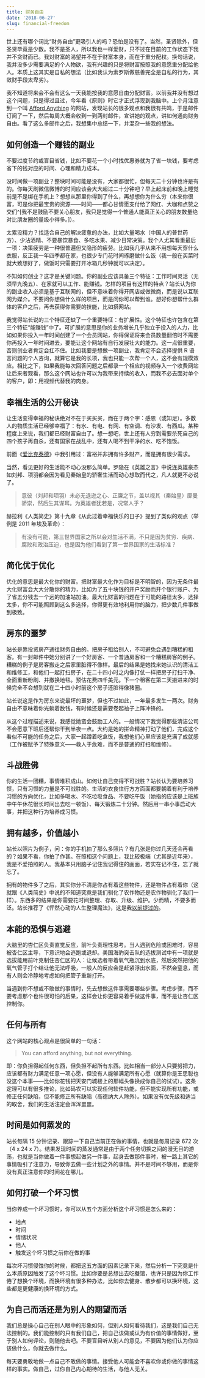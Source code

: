 ```yaml
---
title: 财务自由
date: '2018-06-27'
slug: financial-freedom
---
```


世上还有哪个词比“财务自由”更吸引人的吗？恐怕是没有了。当然，圣贤除外，但圣贤毕竟是少数。我不是圣人，所以我也一样爱财，只不过在目前的工作状态下我并不贪财而已。我对财富的渴望并不在于财富本身，而在于重分配权。换句话说，我并没多少需要满足的个人物欲，我有兴趣的只是将财富按照我的意愿重分配给他人。本质上这其实是自私的想法（比如我认为索罗斯做慈善完全是自私的行为，其敛财手段太卑劣）。

我不知道将来会不会有这么一天我能按我的意愿自由分配财富。以前我并没有想过这个问题，只是得过且过，今年看《原则》时它才正式浮现到我脑中。上个月注意到一个叫 [Afford Anything](https://affordanything.com) 的网站，发现站长的很多观点和我很有共鸣，于是邮件订阅了一下，然后每周大概会收到一到两封邮件，宣讲她的观点，讲如何通向财务自由。看了这么多邮件之后，我想集中总结一下，并混杂一些我的想法。

## 如何创造一个赚钱的副业

不要过度节约或盲目省钱，比如不要花一个小时找优惠券就为了省一块钱，要考虑省下的钱对应的时间、心理和精力成本。

没时间做一项副业？整块时间可能是没有，大家都很忙，但每天二十分钟也许是有的。你每天刷微信微博的时间应该会大大超过二十分钟吧？早上起床前和晚上睡觉前是不是绑在手机上？想想从那里你得到了什么，再想想你为什么穷（本来你很富，可是你把最宝贵的资源——时间——都心甘情愿支付给了网红、大咖和点赞之交们^[我不是鼓励不要关心朋友，我只是觉得一个普通人能真正关心的朋友数量绝对比朋友圈的量级小得多。]）。

太累没精力？找适合自己的解决疲惫的办法，比如大量喝水（中国人的普世药方）、少沾酒精、不要暴饮暴食、多吃水果、减少日常决策。我个人尤其看重最后一项：决策疲劳是一种很普遍但又隐形的疲劳。比如我几乎从来不用想每天穿什么衣服，反正我一年四季都在家，也很少专门花时间琢磨做什么饭（我一般在买菜时就大致想好了，做饭时只需要打开冰箱几秒钟就可以决定）。

不知如何创业？这才是关键问题。你的副业应该具备三个特征：工作时间灵活（无须早九晚五）、在家就可以工作、能赚钱。怎样的项目有这样的特点？站长认为你的副业收入必须是基于互联网的，但不意味着你得开网店或做微商，而是说以互联网为媒介。不要问你想做什么样的项目，而是问你可以帮到谁。想好你想帮什么群体的客户之后，再去获得你需要的技能，比如搭网站。

我觉得站长说的三个特征还缺了一个重要特征：有扩展性。这个特征也许包含在第三个特征“能赚钱”中了。可扩展的意思是你的业务增长几乎独立于投入的人力，比如如果你投入一年时间创建了一个会员网站，你得保证将来会员数量翻倍时不需要你再投入一年时间进去，要能让这个网站有自行发展壮大的能力。这一点很重要，否则创业者肯定会扛不住。比如我要是想做一项副业，我肯定不会选择提供 R 语言问题的个人咨询，就算它是我的长项，我也只能一次帮一个人，这不会有规模效应。相比之下，如果我能每次回答问题之后都录一个相应的视频存入一个收费网站让后来者观看，那么这个网站也许可以为我带来持续的收入，而我不必去面对单个的客户，即：用视频代替我的肉身。

## 幸福生活的公开秘诀

让生活变得幸福的秘诀绝对不在于买买买，而在于两个字：感恩（或知足）。多数人的物质生活已经够幸福了：有水、有电、有网、有空调、有沙发、有西瓜。某种程度上来说，我们都已经财富自由了。想一想吧，世上还有人穷到需要杀死自己的四个孩子再自杀，还有国家在战乱中，还有人喝不到干净的水、吃不饱饭。

前面《[爱比克泰德](/cn/2017/11/epictetus/)》中我引用过：富裕并非拥有许多财产，而是拥有很少需求。

当然，看见更好的生活能不动心没那么简单。罗隐在《英雄之言》中说连英雄豪杰如刘邦、项羽都会因为看见秦始皇的骄奢生活而动心想取而代之，凡人就更不必说了。

> 意彼（刘邦和项羽）未必无退逊之心、正廉之节，盖以视其（秦始皇）靡曼骄崇，然后生其谋耳。为英雄者犹若是，况常人乎？

赫拉利《人类简史》第十九章《从此过着幸福快乐的日子》提到了类似的观点（举例是 2011 年埃及革命）：

> 有没有可能，第三世界国家之所以会对生活不满，不只是因为贫穷、疾病、腐败和政治压迫，也是因为他们看到了第一世界国家的生活标准？

## 简化优于优化

优化的意思是最大化你的财富。把财富最大化作为目标是不明智的，因为无条件最大化财富会大大分散你的精力，比如为了五十块钱的开户奖励而开个银行账户、为了省五分钱去一个远的加油站加油。最大化财富的问题在于可能的路径太多，选择太多，你不可能照顾到这么多选择，你得更有效地利用你的脑力，把少数几件事做到极致。

## 房东的噩梦

站长是靠投资房产通往财务自由的。把房子租给别人，不可避免会遇到糟糕的租客。有一封邮件中她分别讲了一个好房客、一个普通房客和一个糟糕房客的例子。糟糕的例子是房客搬走之后家里脏得不像样。最后的结果是她找来她认识的清洁工和维修工，和他们一起打扫房子，在二十四小时之内像打仗一样把房子打扫干净、全面重新粉刷、并撤换地毯。预估花费四千美元。下一个租客在第二天搬进来的时候完全不会想到就在二十四小时前这个房子还脏得像猪圈。

站长说这是作为房东来说最坏的噩梦，但也不过如此，一年最多发生一两次。财务自由不意味着你光躺着数钱，有时候还是需要卷起袖子上阵冲锋的。

从这个过程描述来说，我感觉她蛮会鼓励工人的。一般情况下我觉得那些清洁公司不会愿意下班后还帮你干到半夜一点。大约是她的拼命精神打动了他们，完成这个看似不可能的任务之后，大家一起蹲着吃盒饭，我想他们心里应该是充满了成就感（工作被赋予了特殊意义——救人于危难，而不是普通的打扫和维修）。

## 斗战胜佛

你的生活一团糟，事情堆积成山。如何让自己变得不可战胜？站长认为要培养习惯，只有习惯的力量是不可战胜的。生活的衣食住行方方面面都要朝着有利于培养习惯的方向优化，比如多喝水、不吃垃圾食品、不要吃午饭（她指的应该是上班族中午午休花很长时间出去吃一顿饭）、每天锻炼二十分钟。然后用一串小事启动大事，并把这种行为培养成习惯。

## 拥有越多，价值越小

站长以照片为例子，问：你的手机拍了那么多照片？有几张是你过几天还会再看的？如果不看，你拍了作甚。在照相这个问题上，我比较极端（尤其是近年来），我是不爱拍照的人。我基本只用脑子记住我记得住的画面，若实在记不住，忘了就忘了。

拥有的物件多了之后，其实你分不清是你占有着这些物件，还是物件占有着你（这就跟《人类简史》中说的不知道究竟是我们驯化了农作物还是农作物驯化了我们一样）。东西多的结果是你需要花时间整理、存取、升级、维护。少而精，不要多而泛。站长推荐了《怦然心动的人生整理魔法》，这是我[以前提过的](/cn/2015/10/tidy/)。

## 本能的恐惧与逃避

大脑里的杏仁区负责直觉反应，前叶负责理性思考。当人遇到危险或困难时，容易被杏仁区主导，下意识地会逃跑或退却。美国海豹突击队的选拔测试中有一项就是选拔能用前叶克制住杏仁区的人：让候选者带着氧气瓶沉到水底，然后突然把他的氧气管子打个结让他无法呼吸，一般人的反应会是赶紧浮出水面，不然会窒息，而有人则会冷静地考虑如何把管子重新打开。

当遇到你不想或不敢做的事情时，先去想做这件事需要哪些步骤。考虑步骤，而不要考虑那个也许很可怕的后果，这样会让你更容易着手做这件事，而不是让杏仁区控制你。

## 任何与所有

这个网站的核心观点是很简单的一句话：

> You can afford anything, but not everything.

即：你负担得起任何东西，但负担不起所有东西。比如相当一部分人只要努把力，应该都有财力满足任意一项心愿，但没有人能够满足所有心愿（就算你是王思聪也没这个本事——比如你花钱把天安门城楼上的那幅头像换成你自己的试试）。这条定理可以有很多推论，比如码农可以实现任何软件功能，但不能实现所有功能，或修正任何缺陷，但不能修正所有缺陷（高德纳大人除外）。如果没有优先级和适当的取舍，我们的生活注定会浑浑噩噩。

## 时间是如何蒸发的

站长每隔 15 分钟记录、跟踪一下自己当前正在做的事情，也就是每周记录 672 次（4 x 24 x 7）。结果发现时间的蒸发通常是由于两个任务切换之间的漫无目的游荡，也就是当你做着一件事想起做另一件事，起身去做那件事时，被一路上其它的事情吸引了注意力，导致你去做一些计划之外的事情。并不是时间不够用，而是你没有真正注意你的时间花在哪儿。

## 如何打破一个坏习惯

当你养成一个坏习惯时，你可以从五个方面分析这个坏习惯是怎么来的：

- 地点
- 时间
- 情绪状况
- 他人
- 触发这个坏习惯之前你在做的事

每次坏习惯侵蚀你的时候，都把这五方面的因素记录下来，然后分析一下究竟是什么本质原因触发了这个坏习惯。比如你要是总想出去吃餐馆，也许只是因为你工作倦了想换个环境，而换环境有很多种办法，比如你去健身、散步都可以换环境，这些都是更健康的换环境的方式。

## 为自己而活还是为别人的期望而活

我们总是操心自己在别人眼中的形象如何，但别人如何看待我们，这是我们自己无法控制的。我们能控制的只有我们自己，把自己该做或认为有价值的事情做好，至于别人如何评论，则随他去吧。不要盲目听从别人的意见，不要因为他们认为你应该做什么，你就去做什么。

每天要勇敢地做一点自己不敢做的事情。接受他人可能会不喜欢你或你做的事情这样的事实。做自己，过你自己内心期待的生活，与他人无关。
